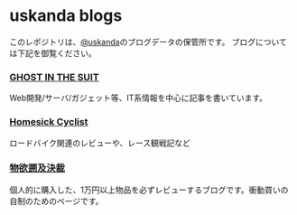 # uskanda blogs

このレポジトリは、[@uskanda](https://twitter.com/uskanda)のブログデータの保管所です。
ブログについては下記を御覧ください。

### [GHOST IN THE SUIT](http://blog.uskanda.com/)  
  Web開発/サーバ/ガジェット等、IT系情報を中心に記事を書いています。
### [Homesick Cyclist](http://blog.uskanda.com/)  
  ロードバイク関連のレビューや、レース観戦記など
### [物欲遡及決裁](http://blog.uskanda.com/)  
  個人的に購入した、1万円以上物品を必ずレビューするブログです。衝動買いの自制のためのページです。

